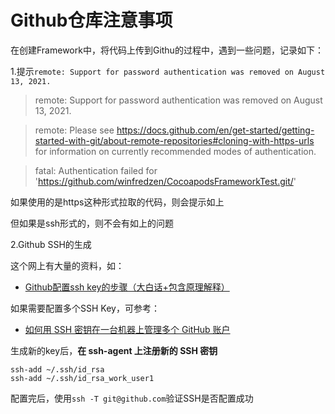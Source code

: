 # Github仓库注意事项

在创建Framework中，将代码上传到Githu的过程中，遇到一些问题，记录如下：

1.提示`remote: Support for password authentication was removed on August 13, 2021.`

>  remote: Support for password authentication was removed on August 13, 2021.

> remote: Please see https://docs.github.com/en/get-started/getting-started-with-git/about-remote-repositories#cloning-with-https-urls for information on currently recommended modes of authentication.

> fatal: Authentication failed for 'https://github.com/winfredzen/CocoapodsFrameworkTest.git/'

如果使用的是https这种形式拉取的代码，则会提示如上

但如果是ssh形式的，则不会有如上的问题



2.Github SSH的生成

这个网上有大量的资料，如：

+ [Github配置ssh key的步骤（大白话+包含原理解释）](https://blog.csdn.net/weixin_42310154/article/details/118340458)

如果需要配置多个SSH Key，可参考：

+ [如何用 SSH 密钥在一台机器上管理多个 GitHub 账户](https://www.freecodecamp.org/chinese/news/manage-multiple-github-accounts-the-ssh-way/)

生成新的key后，**在 ssh-agent 上注册新的 SSH 密钥**

```shell
ssh-add ~/.ssh/id_rsa
ssh-add ~/.ssh/id_rsa_work_user1
```



配置完后，使用`ssh -T git@github.com`验证SSH是否配置成功

